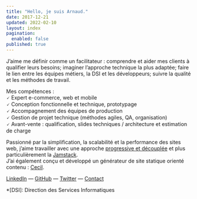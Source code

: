 ```yaml
---
title: "Hello, je suis Arnaud."
date: 2017-12-21
updated: 2022-02-10
layout: index
pagination:
  enabled: false
published: true
---
```

J’aime me définir comme un facilitateur : comprendre et aider mes clients à qualifier leurs besoins; imaginer l’approche technique la plus adaptée; faire le lien entre les équipes métiers, la DSI et les développeurs; suivre la qualité et les méthodes de travail.

Mes compétences :  
🗸 Expert e-commerce, web et mobile  
🗸 Conception fonctionnelle et technique, prototypage  
🗸 Accompagnement des équipes de production  
🗸 Gestion de projet technique (méthodes agiles, QA, organisation)  
🗸 Avant-vente : qualification, slides techniques / architecture et estimation de charge

Passionné par la simplification, la scalabilité et la performance des sites web, j’aime travailler avec une approche [progressive et découplée](https://jamstatic.fr) et plus particulièrement la [Jamstack](https://jamstatic.fr/2019/02/07/c-est-quoi-la-jamstack/).  
J’ai également conçu et développé un générateur de site statique orienté contenu : [Cecil](https://cecil.app).

[LinkedIn](https://fr.linkedin.com/in/arnaudligny/fr/) — [GitHub](https://github.com/ArnaudLigny) — [Twitter](https://twitter.com/ArnaudLigny) — <a href="mailto:arnaud+contact@ligny.fr?subject=Prise de contact" title="Prise de contact par e-mail">Contact</a>

*[DSI]: Direction des Services Informatiques
